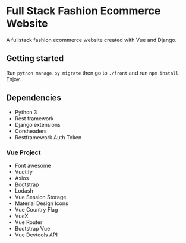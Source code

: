 # Full Stack Fashion Ecommerce Website

A fullstack fashion ecommerce website created with Vue and Django.

## Getting started

Run `python manage.py migrate` then go to `./front` and run `npm install`. Enjoy.

## Dependencies

* Python 3
* Rest framework
* Django extensions
* Corsheaders
* Restframework Auth Token

### Vue Project

* Font awesome
* Vuetify
* Axios
* Bootstrap
* Lodash
* Vue Session Storage
* Material Design Icons
* Vue Country Flag
* VueX
* Vue Router
* Bootstrap Vue
* Vue Devtools API
